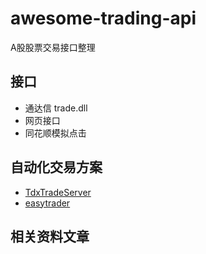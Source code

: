 # awesome-trading-api

A股股票交易接口整理

## 接口
- 通达信 trade.dll
- 网页接口
- 同花顺模拟点击

## 自动化交易方案
- [TdxTradeServer](https://github.com/rainx/TdxTradeServer)
- [easytrader](https://github.com/shidenggui/easytrader)

## 相关资料文章

